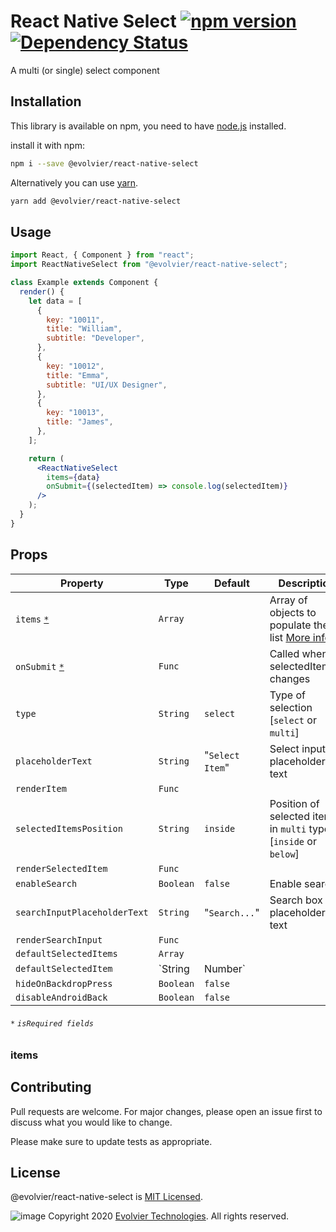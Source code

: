 # React Native Select [![npm version](https://badge.fury.io/js/%40evolvier%2Freact-native-select.svg)](https://badge.fury.io/js/%40evolvier%2Freact-native-select) [![Dependency Status](https://david-dm.org/evolvier/react-native-select.svg)](https://david-dm.org/evolvier/react-native-select)

A multi (or single) select component

## Installation

This library is available on npm, you need to have [node.js](https://nodejs.org/en/) installed.

install it with npm:

```bash
npm i --save @evolvier/react-native-select
```

Alternatively you can use [yarn](https://yarnpkg.com/lang/en/docs/install/).

```bash
yarn add @evolvier/react-native-select
```

## Usage

```jsx
import React, { Component } from "react";
import ReactNativeSelect from "@evolvier/react-native-select";

class Example extends Component {
  render() {
    let data = [
      {
        key: "10011",
        title: "William",
        subtitle: "Developer",
      },
      {
        key: "10012",
        title: "Emma",
        subtitle: "UI/UX Designer",
      },
      {
        key: "10013",
        title: "James",
      },
    ];

    return (
      <ReactNativeSelect
        items={data}
        onSubmit={(selectedItem) => console.log(selectedItem)}
      />
    );
  }
}
```

## Props

| Property                     | Type              | Default         | Description                            |
| ---------------------------- | ----------------- | --------------- | -------------------------------------- |
| `items` [`*`](#`*`)          | `Array`           |                 | Array of objects to populate the list [More info](#items) |
| `onSubmit` [`*`](#`*`)       | `Func`            |                 | Called when selectedItem(s) changes |
| `type`                       | `String`          | `select`        | Type of selection [`select` or `multi`]                          |
| `placeholderText`            | `String`          | "`Select Item`" | Select input placeholder text                                    |
| `renderItem`                 | `Func`            |                 |                                                                  |
| `selectedItemsPosition`      | `String`          | `inside`        | Position of selected items in `multi` type [`inside` or `below`] |
| `renderSelectedItem`         | `Func`            |                 |                                                                  |
| `enableSearch`               | `Boolean`         | `false`         | Enable search                                                    |
| `searchInputPlaceholderText` | `String`          | "`Search...`"   | Search box placeholder text                                      |
| `renderSearchInput`          | `Func`            |                 |                                                                  |
| `defaultSelectedItems`       | `Array`           |                 |                                                                  |
| `defaultSelectedItem`        | `String | Number` |                 |                                                                  |
| `hideOnBackdropPress`        | `Boolean`         | `false`         |                                                                  |
| `disableAndroidBack`         | `Boolean`         | `false`         |                                                                  |

###### `*` `isRequired fields`

### items

## Contributing

Pull requests are welcome. For major changes, please open an issue first to discuss what you would like to change.

Please make sure to update tests as appropriate.

## License

@evolvier/react-native-select is [MIT Licensed](LICENSE).

![image](https://www.evolvier.com/assets/images/logo-dark.png)
Copyright 2020 [Evolvier Technologies](https://www.evolvier.com). All rights reserved.
